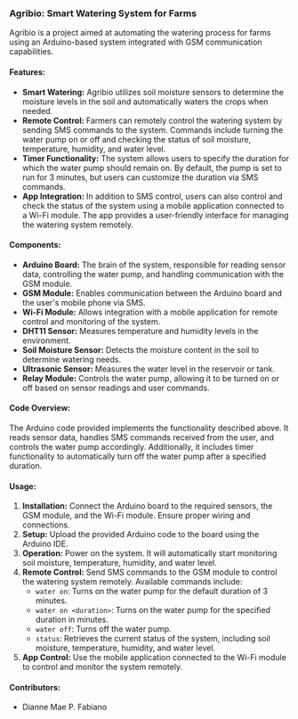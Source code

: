 ### Agribio: Smart Watering System for Farms

Agribio is a project aimed at automating the watering process for farms using an Arduino-based system integrated with GSM communication capabilities.

#### Features:

- **Smart Watering:** Agribio utilizes soil moisture sensors to determine the moisture levels in the soil and automatically waters the crops when needed.
- **Remote Control:** Farmers can remotely control the watering system by sending SMS commands to the system. Commands include turning the water pump on or off and checking the status of soil moisture, temperature, humidity, and water level.
- **Timer Functionality:** The system allows users to specify the duration for which the water pump should remain on. By default, the pump is set to run for 3 minutes, but users can customize the duration via SMS commands.
- **App Integration:** In addition to SMS control, users can also control and check the status of the system using a mobile application connected to a Wi-Fi module. The app provides a user-friendly interface for managing the watering system remotely.

#### Components:

- **Arduino Board:** The brain of the system, responsible for reading sensor data, controlling the water pump, and handling communication with the GSM module.
- **GSM Module:** Enables communication between the Arduino board and the user's mobile phone via SMS.
- **Wi-Fi Module:** Allows integration with a mobile application for remote control and monitoring of the system.
- **DHT11 Sensor:** Measures temperature and humidity levels in the environment.
- **Soil Moisture Sensor:** Detects the moisture content in the soil to determine watering needs.
- **Ultrasonic Sensor:** Measures the water level in the reservoir or tank.
- **Relay Module:** Controls the water pump, allowing it to be turned on or off based on sensor readings and user commands.

#### Code Overview:

The Arduino code provided implements the functionality described above. It reads sensor data, handles SMS commands received from the user, and controls the water pump accordingly. Additionally, it includes timer functionality to automatically turn off the water pump after a specified duration.

#### Usage:

1. **Installation:** Connect the Arduino board to the required sensors, the GSM module, and the Wi-Fi module. Ensure proper wiring and connections.
2. **Setup:** Upload the provided Arduino code to the board using the Arduino IDE.
3. **Operation:** Power on the system. It will automatically start monitoring soil moisture, temperature, humidity, and water level.
4. **Remote Control:** Send SMS commands to the GSM module to control the watering system remotely. Available commands include:
   - `water on`: Turns on the water pump for the default duration of 3 minutes.
   - `water on <duration>`: Turns on the water pump for the specified duration in minutes.
   - `water off`: Turns off the water pump.
   - `status`: Retrieves the current status of the system, including soil moisture, temperature, humidity, and water level.
5. **App Control:** Use the mobile application connected to the Wi-Fi module to control and monitor the system remotely.

#### Contributors:

- Dianne Mae P. Fabiano
